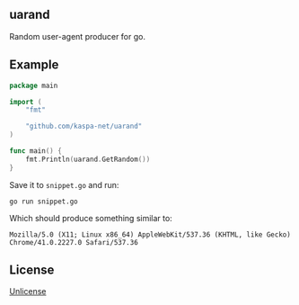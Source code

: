 uarand
----------------

Random user-agent producer for go.

## Example

``` go
package main

import (
	"fmt"

	"github.com/kaspa-net/uarand"
)

func main() {
	fmt.Println(uarand.GetRandom())
}
```

Save it to `snippet.go` and run:

``` shell
go run snippet.go
```

Which should produce something similar to:

``` text
Mozilla/5.0 (X11; Linux x86_64) AppleWebKit/537.36 (KHTML, like Gecko) Chrome/41.0.2227.0 Safari/537.36
```

## License

[Unlicense](https://unlicense.org/)
